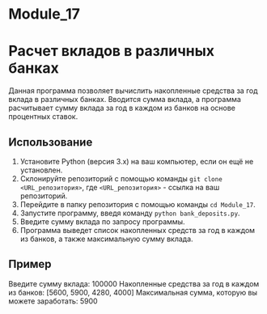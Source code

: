 # Module_17
# Расчет вкладов в различных банках

Данная программа позволяет вычислить накопленные средства за год вклада в различных банках. Вводится сумма вклада, а программа расчитывает сумму вклада за год в каждом из банков на основе процентных ставок.

## Использование

1. Установите Python (версия 3.x) на ваш компьютер, если он ещё не установлен.
2. Склонируйте репозиторий с помощью команды `git clone <URL_репозитория>`, где `<URL_репозитория>` - ссылка на ваш репозиторий.
3. Перейдите в папку репозитория с помощью команды `cd Module_17`.
4. Запустите программу, введя команду `python bank_deposits.py`.
5. Введите сумму вклада по запросу программы.
6. Программа выведет список накопленных средств за год в каждом из банков, а также максимальную сумму вклада.

## Пример
Введите сумму вклада: 100000
Накопленные средства за год в каждом из банков: [5600, 5900, 4280, 4000]
Максимальная сумма, которую вы можете заработать: 5900
